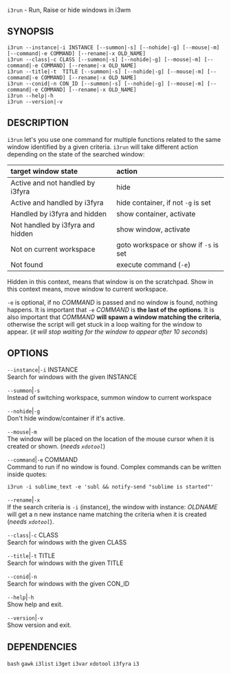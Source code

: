 `i3run` - Run, Raise or hide windows in i3wm

SYNOPSIS
--------
```text
i3run --instance|-i INSTANCE [--summon|-s] [--nohide|-g] [--mouse|-m] [--command|-e COMMAND] [--rename|-x OLD_NAME]
i3run --class|-c CLASS [--summon|-s] [--nohide|-g] [--mouse|-m] [--command|-e COMMAND] [--rename|-x OLD_NAME]
i3run --title|-t  TITLE [--summon|-s] [--nohide|-g] [--mouse|-m] [--command|-e COMMAND] [--rename|-x OLD_NAME]
i3run --conid|-n CON_ID [--summon|-s] [--nohide|-g] [--mouse|-m] [--command|-e COMMAND] [--rename|-x OLD_NAME]
i3run --help|-h
i3run --version|-v
```

DESCRIPTION
-----------
`i3run` let's you use one command for multiple
functions related to the same window identified by
a given criteria.  `i3run` will take different
action depending on the state of the searched
window: 

| **target window state**          | **action**
|:---------------------------------|:------------
| Active and not handled by i3fyra | hide
| Active and handled by i3fyra     | hide container, if not `-g` is set
| Handled by i3fyra and hidden     | show container, activate
| Not handled by i3fyra and hidden | show window, activate
| Not on current workspace         | goto workspace or show if `-s` is set
| Not found                        | execute command (`-e`)



Hidden in this context,  means that window is on
the scratchpad. Show in this context means,  move
window to current workspace. 


`-e` is optional, if no *COMMAND* is passed and no window is found,  nothing happens.  It is important that `-e` *COMMAND* is **the last of the options**.  It is also important that *COMMAND* **will spawn a window matching the criteria**,  otherwise the script will get stuck in a loop waiting for the window to appear. (*it will stop waiting for the window to appear after 10 seconds*)


OPTIONS
-------

`--instance`|`-i` INSTANCE  
Search for windows with the given INSTANCE

`--summon`|`-s`  
Instead of switching workspace, summon window to
current workspace

`--nohide`|`-g`  
Don't hide window/container if it's active.

`--mouse`|`-m`  
The window will be placed on the location of the
mouse cursor when it is created or shown. (*needs
`xdotool`*) 

`--command`|`-e` COMMAND  
Command to run if no window is found. Complex
commands can be written inside quotes: 
```
i3run -i sublime_text -e 'subl && notify-send "sublime is started"'

```


`--rename`|`-x`  
If the search criteria is `-i` (instance), the
window with instance: *OLDNAME* will get a n new
instance name matching the criteria when it is
created (*needs `xdotool`*).

`--class`|`-c` CLASS  
Search for windows with the given CLASS

`--title`|`-t` TITLE  
Search for windows with the given TITLE

`--conid`|`-n`  
Search for windows with the given CON_ID

`--help`|`-h`  
Show help and exit.

`--version`|`-v`  
Show version and exit.


DEPENDENCIES
------------
`bash`
`gawk`
`i3list`
`i3get`
`i3var`
`xdotool`
`i3fyra`
`i3`



